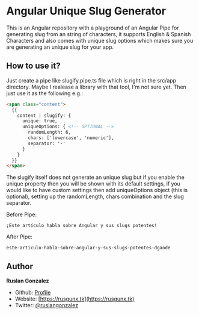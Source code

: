 # Angular Unique Slug Generator

This is an Angular repository with a playground of an Angular Pipe for generating slug from an string of characters, it supports English & Spanish Characters and also comes with unique slug options which makes sure you are generating an unique slug for your app. 

## How to use it?

Just create a pipe like slugify.pipe.ts file which is right in the src/app directory. Maybe I realease a library with that tool, I'm not sure yet. Then just use it as the following e.g.:

```html
<span class="content">
  {{ 
    content | slugify: {
      unique: true,
      uniqueOptions: { <!-- OPTIONAL -->
        randomLength: 6,
        chars: ['lowercase', 'numeric'],
        separator: '-'
      }
    }
  }}
</span>
```

The slugify itself does not generate an unique slug but if you enable the unique property then you will be shown with its default settings, if you would like to have custom settings then add uniqueOptions object (this is optional), setting up the randomLength, chars combination and the slug separator.

Before Pipe:

`¡Este artículo habla sobre Angular y sus slugs potentes!`

After Pipe:

`este-articulo-habla-sobre-angular-y-sus-slugs-potentes-dgaode`

## Author 
**Ruslan Gonzalez**
* Github: [Profile](https://github.com/ruslanguns)
* Website: [https://rusgunx.tk](https://rusgunx.tk)
* Twitter: [@ruslangonzalez](@ruslangonzalez)